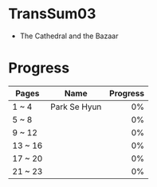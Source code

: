 TransSum03
===========

* The Cathedral and the Bazaar

Progress
========

| Pages      | Name          | Progress  |
| ---------- |:-------------:| ---------:|
| 1 ~ 4      | Park Se Hyun  |        0% |
| 5 ~ 8      |               |        0% |
| 9 ~ 12     |               |        0% |
| 13 ~ 16    |               |        0% |
| 17 ~ 20    |               |        0% |
| 21 ~ 23    |               |        0% |
